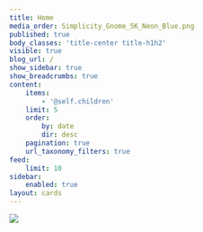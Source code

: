 ```yaml
---
title: Home
media_order: Simplicity_Gnome_5K_Neon_Blue.png
published: true
body_classes: 'title-center title-h1h2'
visible: true
blog_url: /
show_sidebar: true
show_breadcrumbs: true
content:
    items:
        - '@self.children'
    limit: 5
    order:
        by: date
        dir: desc
    pagination: true
    url_taxonomy_filters: true
feed:
    limit: 10
sidebar:
    enabled: true
layout: cards
---
```


![](http://nod.volted.net/user/pages/01.home/Simplicity_Gnome_5K_Neon_Blue.png)